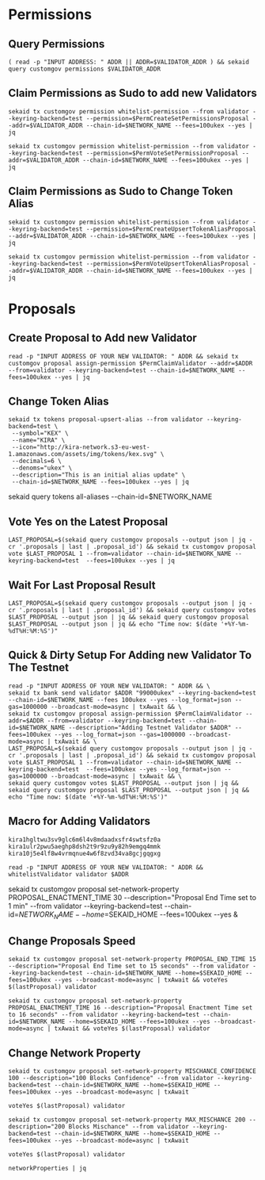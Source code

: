
# Permissions

## Query Permissions

```
( read -p "INPUT ADDRESS: " ADDR || ADDR=$VALIDATOR_ADDR ) && sekaid query customgov permissions $VALIDATOR_ADDR
```


## Claim Permissions as Sudo to add new Validators

```
sekaid tx customgov permission whitelist-permission --from validator --keyring-backend=test --permission=$PermCreateSetPermissionsProposal --addr=$VALIDATOR_ADDR --chain-id=$NETWORK_NAME --fees=100ukex --yes | jq

sekaid tx customgov permission whitelist-permission --from validator --keyring-backend=test --permission=$PermVoteSetPermissionProposal --addr=$VALIDATOR_ADDR --chain-id=$NETWORK_NAME --fees=100ukex --yes | jq
```

## Claim Permissions as Sudo to Change Token Alias

```
sekaid tx customgov permission whitelist-permission --from validator --keyring-backend=test --permission=$PermCreateUpsertTokenAliasProposal --addr=$VALIDATOR_ADDR --chain-id=$NETWORK_NAME --fees=100ukex --yes | jq

sekaid tx customgov permission whitelist-permission --from validator --keyring-backend=test --permission=$PermVoteUpsertTokenAliasProposal --addr=$VALIDATOR_ADDR --chain-id=$NETWORK_NAME --fees=100ukex --yes | jq
```

# Proposals

## Create Proposal to Add new Validator
```
read -p "INPUT ADDRESS OF YOUR NEW VALIDATOR: " ADDR && sekaid tx customgov proposal assign-permission $PermClaimValidator --addr=$ADDR --from=validator --keyring-backend=test --chain-id=$NETWORK_NAME --fees=100ukex --yes | jq
```

## Change Token Alias
```
sekaid tx tokens proposal-upsert-alias --from validator --keyring-backend=test \
 --symbol="KEX" \
 --name="KIRA" \
 --icon="http://kira-network.s3-eu-west-1.amazonaws.com/assets/img/tokens/kex.svg" \
 --decimals=6 \
 --denoms="ukex" \
 --description="This is an initial alias update" \
 --chain-id=$NETWORK_NAME --fees=100ukex --yes | jq
```

sekaid query tokens all-aliases --chain-id=$NETWORK_NAME

## Vote Yes on the Latest Proposal

```
LAST_PROPOSAL=$(sekaid query customgov proposals --output json | jq -cr '.proposals | last | .proposal_id') && sekaid tx customgov proposal vote $LAST_PROPOSAL 1 --from=validator --chain-id=$NETWORK_NAME --keyring-backend=test  --fees=100ukex --yes | jq
```

## Wait For Last Proposal Result

```
LAST_PROPOSAL=$(sekaid query customgov proposals --output json | jq -cr '.proposals | last | .proposal_id') && sekaid query customgov votes $LAST_PROPOSAL --output json | jq && sekaid query customgov proposal $LAST_PROPOSAL --output json | jq && echo "Time now: $(date '+%Y-%m-%dT%H:%M:%S')"
```

## Quick & Dirty Setup For Adding new Validator To The Testnet

```
read -p "INPUT ADDRESS OF YOUR NEW VALIDATOR: " ADDR && \
sekaid tx bank send validator $ADDR "99000ukex" --keyring-backend=test --chain-id=$NETWORK_NAME --fees 100ukex --yes --log_format=json --gas=1000000 --broadcast-mode=async | txAwait && \
sekaid tx customgov proposal assign-permission $PermClaimValidator --addr=$ADDR --from=validator --keyring-backend=test --chain-id=$NETWORK_NAME --description="Adding Testnet Validator $ADDR" --fees=100ukex --yes --log_format=json --gas=1000000 --broadcast-mode=async | txAwait && \
LAST_PROPOSAL=$(sekaid query customgov proposals --output json | jq -cr '.proposals | last | .proposal_id') && sekaid tx customgov proposal vote $LAST_PROPOSAL 1 --from=validator --chain-id=$NETWORK_NAME --keyring-backend=test  --fees=100ukex --yes --log_format=json --gas=1000000 --broadcast-mode=async | txAwait && \
sekaid query customgov votes $LAST_PROPOSAL --output json | jq && sekaid query customgov proposal $LAST_PROPOSAL --output json | jq && echo "Time now: $(date '+%Y-%m-%dT%H:%M:%S')"
```

## Macro for Adding Validators
```
kira1hgltwu3sv9glc6m6l4v8mdaadxsfr4swtsfz0a
kira1ulr2pwu5aeghp8dsh2t9r9zu9y82h9emgq4mmk
kira10j5e4lf8w4vrmqnue4w6f8zvd34va8gcjgqgxg

read -p "INPUT ADDRESS OF YOUR NEW VALIDATOR: " ADDR && whitelistValidator validator $ADDR
```


sekaid tx customgov proposal set-network-property PROPOSAL_ENACTMENT_TIME 30 --description="Proposal End Time set to 1 min" --from validator --keyring-backend=test --chain-id=$NETWORK_NAME --home=$SEKAID_HOME --fees=100ukex --yes &

## Change Proposals Speed
```
sekaid tx customgov proposal set-network-property PROPOSAL_END_TIME 15 --description="Proposal End Time set to 15 seconds" --from validator --keyring-backend=test --chain-id=$NETWORK_NAME --home=$SEKAID_HOME --fees=100ukex --yes --broadcast-mode=async | txAwait && voteYes $(lastProposal) validator

sekaid tx customgov proposal set-network-property PROPOSAL_ENACTMENT_TIME 16 --description="Proposal Enactment Time set to 16 seconds" --from validator --keyring-backend=test --chain-id=$NETWORK_NAME --home=$SEKAID_HOME --fees=100ukex --yes --broadcast-mode=async | txAwait && voteYes $(lastProposal) validator
```

## Change Network Property

```
sekaid tx customgov proposal set-network-property MISCHANCE_CONFIDENCE 100 --description="100 Blocks Confidence" --from validator --keyring-backend=test --chain-id=$NETWORK_NAME --home=$SEKAID_HOME --fees=100ukex --yes --broadcast-mode=async | txAwait

voteYes $(lastProposal) validator

sekaid tx customgov proposal set-network-property MAX_MISCHANCE 200 --description="200 Blocks Mischance" --from validator --keyring-backend=test --chain-id=$NETWORK_NAME --home=$SEKAID_HOME --fees=100ukex --yes --broadcast-mode=async | txAwait 

voteYes $(lastProposal) validator

networkProperties | jq
```
